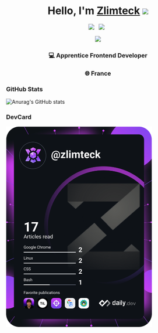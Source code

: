 <div align="center">
   <h1>Hello, I'm <a href="https://github.com/zlimteck/zlimteck">Zlimteck</a> <img src="https://wprock.fr/ezoimgfmt/assets.wprock.fr/emoji/joypixels/512/1f44b.png?ezimgfmt=ng%3Awebp%2Fngcb25%2Frs%3Adevice%2Frscb25-1" width="25px"> </h1>
</div>

<p align='center'>
   <a href="https://www.linkedin.com/in/joffrey-dercourt-236174247//"><img height="30" src="https://zupimages.net/up/20/41/sbgu.png"></a>&nbsp;&nbsp;
<a href="https://twitter.com/zlimteck"><img height="30" src="https://zupimages.net/up/22/31/1amz.png"></a>&nbsp;&nbsp;
 </p>


<div align="center">
<img src="https://zupimages.net/up/22/31/9ab0.png">
</div>

<div align="center">
<h3>💻 Apprentice Frontend Developer</h3>
<h3>🌐 France</h3>
</div>

<h3 align="left">GitHub Stats</h3>

![Anurag's GitHub stats](https://github-readme-stats.vercel.app/api?username=zlimteck&show_icons=true&theme=tokyonight)

<h3 align="left">DevCard</h3>

<div align="left">
<a href="https://app.daily.dev/DailyDevTips"><img src="https://github.com/zlimteck/zlimteck/blob/main/devcard.svg" width="400" alt="Zlimteck Dev Card"/></a>
</div>
